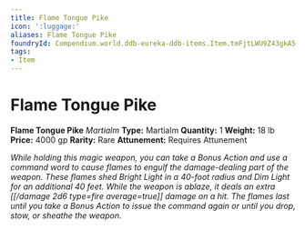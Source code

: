 ```yaml
---
title: Flame Tongue Pike
icon: ':luggage:'
aliases: Flame Tongue Pike
foundryId: Compendium.world.ddb-eureka-ddb-items.Item.tmFjtLWU9Z43gkA5
tags:
- Item
---
```


# Flame Tongue Pike

**Flame Tongue Pike**
_Martialm_
**Type:** Martialm
**Quantity:** 1
**Weight:** 18 lb
**Price:** 4000 gp
**Rarity:** Rare
**Attunement:** Requires Attunement

*While holding this magic weapon, you can take a Bonus Action and use a command word to cause flames to engulf the damage-dealing part of the weapon. These flames shed Bright Light in a 40-foot radius and Dim Light for an additional 40 feet. While the weapon is ablaze, it deals an extra  [[/damage 2d6 type=fire average=true]] damage on a hit. The flames last until you take a Bonus Action to issue the command again or until you drop, stow, or sheathe the weapon.*